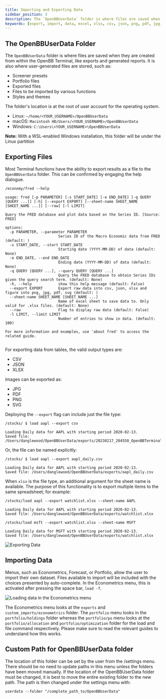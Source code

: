 ```yaml
---
title: Importing and Exporting Data
sidebar_position: 3
description: The `OpenBBUserData` folder is where files are saved when they are created from within the OpenBB Terminal, like exports and generated reports. It is also where user-generated files are stored.
keywords: [export, import, data, excel, xlsx, csv, json, png, pdf, jpg, openbbuserdata, terminal, user, data, presets, screener, portfolio, styles, themes]
---
```

## The OpenBBUserData Folder

The `OpenBBUserData` folder is where files are saved when they are created from within the OpenBB Terminal, like exports and generated reports. It is also where user-generated files are stored, such as:

- Screener presets
- Portfolio files
- Exported files
- Files to be imported by various functions
- Styles and themes

The folder's location is at the root of user account for the operating system.

- Linux: `~/home/<YOUR_USERNAME>/OpenBBUserData`
- macOS: `Macintosh HD/Users/<YOUR_USERNAME>/OpenBBUserData`
- Windows: `C:\Users\<YOUR_USERNAME>\OpenBBUserData`

**Note:** With a WSL-enabled Windows installation, this folder will be under the Linux partition

## Exporting Files

Most Terminal functions have the ability to export results as a file to the `OpenBBUserData` folder. This can be confirmed by engaging the help dialogue.

```console
/economy/fred --help
```

```console
usage: fred [-p PARAMETER] [-s START_DATE] [-e END_DATE] [-q QUERY [QUERY ...]] [-h] [--export EXPORT] [--sheet-name SHEET_NAME [SHEET_NAME ...]] [--raw] [-l LIMIT]

Query the FRED database and plot data based on the Series ID. [Source: FRED]

options:
  -p PARAMETER, --parameter PARAMETER
                        Series ID of the Macro Economic data from FRED (default: )
  -s START_DATE, --start START_DATE
                        Starting date (YYYY-MM-DD) of data (default: None)
  -e END_DATE, --end END_DATE
                        Ending date (YYYY-MM-DD) of data (default: None)
  -q QUERY [QUERY ...], --query QUERY [QUERY ...]
                        Query the FRED database to obtain Series IDs given the query search term. (default: None)
  -h, --help            show this help message (default: False)
  --export EXPORT       Export raw data into csv, json, xlsx and figure into png, jpg, pdf, svg (default: )
  --sheet-name SHEET_NAME [SHEET_NAME ...]
                        Name of excel sheet to save data to. Only valid for .xlsx files. (default: None)
  --raw                 Flag to display raw data (default: False)
  -l LIMIT, --limit LIMIT
                        Number of entries to show in data. (default: 100)

For more information and examples, use 'about fred' to access the related guide.


```

For exporting data from tables, the valid output types are:

- CSV
- JSON
- XLSX

Images can be exported as:

- JPG
- PDF
- PNG
- SVG

Deploying the `--export` flag can include just the file type:

```console
/stocks/ $ load aapl --export csv
```

```console
Loading Daily data for AAPL with starting period 2020-02-13.
Saved file: /Users/danglewood/OpenBBUserData/exports/20230217_204550_OpenBBTerminal_openbb_terminal_load_AAPL.csv
```

Or, the file can be named explicitly:

```console
/stocks/ $ load aapl --export aapl_daily.csv
```

```console
Loading Daily data for AAPL with starting period 2020-02-13.
Saved file: /Users/danglewood/OpenBBUserData/exports/aapl_daily.csv
```

When `xlsx` is the file type, an additional argument for the sheet name is available. The purpose of this functionality is to export multiple items to the same spreadsheet; for example:

```console
/stocks/load aapl --export watchlist.xlsx --sheet-name AAPL
```

```console
Loading Daily data for AAPL with starting period 2020-02-13.
Saved file: /Users/danglewood/OpenBBUserData/exports/watchlist.xlsx
```

```console
/stocks/load msft --export watchlist.xlsx --sheet-name MSFT
```

```console
Loading Daily data for MSFT with starting period 2020-02-13.
Saved file: /Users/danglewood/OpenBBUserData/exports/watchlist.xlsx
```

![Exporting Data](https://user-images.githubusercontent.com/85772166/221929090-5477a635-fccc-42a1-9ee3-7e7485988452.png)


## Importing Data

Menus, such as Econometrics, Forecast, or Portfolio, allow the user to import their own dataset. Files available to import will be included with the choices presented by auto-complete. In the Econometrics menu, this is activated after pressing the space bar, `load -f`.

![Loading data in the Econometrics menu](https://user-images.githubusercontent.com/85772166/221930794-d754e63f-262f-410b-b698-e03823c5d30b.png)

The Econometrics menu looks at the `exports` and `custom_imports/econometrics` folder. The `portfolio` menu looks in the `portfolio/holdings` folder whereas the `portfolio/po` menu looks at the `portfolio/allocation` and `portfolio/optimization` folder for the load and file command respectively. Please make sure to read the relevant guides to understand how this works.

## Custom Path for OpenBBUserData folder

The location of this folder can be set by the user from the /settings menu. There should be no need to update paths in this menu unless the folders have been moved manually. If the location of the OpenBBUserData folder must be changed, it is best to move the entire existing folder to the new path. The path is then changed under the settings menu with:

```console
userdata --folder "/complete_path_to/OpenBBUserData"
```
